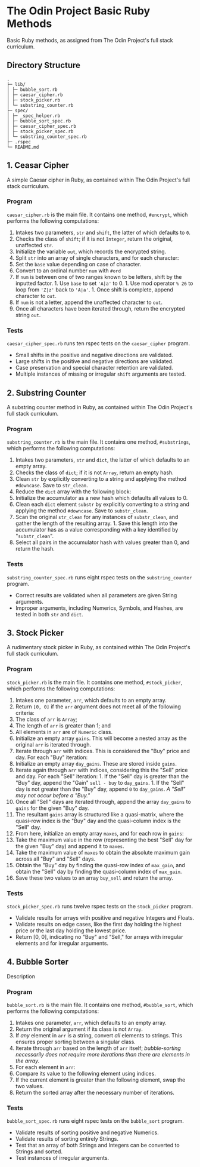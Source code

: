 # The Odin Project Basic Ruby Methods

Basic Ruby methods, as assigned from The Odin Project's full stack curriculum. 

## Directory Structure

```
.  
├─ lib/  
│ ├─ bubble_sort.rb  
│ ├─ caesar_cipher.rb  
│ ├─ stock_picker.rb  
│ └─ substring_counter.rb  
├─ spec/  
│ ├─ _spec_helper.rb  
│ ├─ bubble_sort_spec.rb  
│ ├─ caesar_cipher_spec.rb  
│ ├─ stock_picker_spec.rb  
│ └─ substring_counter_spec.rb  
├─ .rspec  
└─ README.md
```

## 1. Ceasar Cipher

A simple Caesar cipher in Ruby, as contained within The Odin Project's full stack curriculum.

### Program

`caesar_cipher.rb` is the main file. It contains one method, `#encrypt`, which performs the following computations: 
1. Intakes two parameters, `str` and `shift`, the latter of which defaults to `0`.
1. Checks the class of `shift`; if it is not `Integer`, return the original, unaffected `str`.
1. Initialize the variable `out`, which records the encrypted string. 
1. Split `str` into an array of single characters, and for each character: 
  1. Set the `base` value depending on case of character.
  1. Convert to an ordinal number `num` with `#ord`
  1. If `num` is between one of two ranges known to be letters, shift by the inputted factor. 
    1. Use `base` to set `'A|a'` to 0.
    1. Use mod operator `% 26` to loop from `'Z|z'` back to `'A|a'`.
    1. Once shift is complete, append character to `out`. 
  1. If `num` is not a letter, append the unaffected character to `out`.
1. Once all characters have been iterated through, return the encrypted string `out`. 

### Tests

`caesar_cipher_spec.rb` runs ten rspec tests on the `caesar_cipher` program.
- Small shifts in the positive and negative directions are validated. 
- Large shifts in the positive and negative directions are validated. 
- Case preservation and special character retention are validated.
- Multiple instances of missing or irregular `shift` arguments are tested.

## 2. Substring Counter

A substring counter method in Ruby, as contained within The Odin Project's full stack curriculum.  

### Program

`substring_counter.rb` is the main file. It contains one method, `#substrings`, which performs the following computations: 
1. Intakes two parameters, `str` and `dict`, the latter of which defaults to an empty array.
1. Checks the class of `dict`; if it is not `Array`, return an empty hash.
1. Clean `str` by explicitly converting to a string and applying the method `#downcase`. Save to `str_clean`.
1. Reduce the `dict` array with the following block:
  1. Initialize the accumulator as a new hash which defaults all values to 0.
  1. Clean each `dict` element `substr` by explicitly converting to a string and applying the method `#downcase`. Save to `substr_clean`.
  1. Scan the original `str_clean` for any instances of `substr_clean`, and gather the length of the resulting array.
    1. Save this length into the accumulator has as a value corresponding with a key identified by "`substr_clean`".
1. Select all pairs in the accumulator hash with values greater than 0, and return the hash.

### Tests

`substring_counter_spec.rb` runs eight rspec tests on the `substring_counter` program.
- Correct results are validated when all parameters are given String arguments.
- Improper arguments, including Numerics, Symbols, and Hashes, are tested in both `str` and `dict`.

## 3. Stock Picker

A rudimentary stock picker in Ruby, as contained within The Odin Project's full stack curriculum.  

### Program

`stock_picker.rb` is the main file. It contains one method, `#stock_picker`, which performs the following computations: 
1. Intakes one parameter, `arr`, which defaults to an empty array.
1. Return `[0, 0]` if the `arr` argument does not meet all of the following criteria:
  1. The class of `arr` is `Array`; 
  1. The length of `arr` is greater than 1; and
  1. All elements in `arr` are of `Numeric` class.
1. Initialize an empty array `gains`. This will become a nested array as the original `arr` is iterated through.
1. Iterate through `arr` with indices. This is considered the "Buy" price and day. For each "Buy" iteration: 
  1. Initialize an empty array `day_gains`. These are stored inside `gains`. 
  1. Iterate again through `arr` with indices, considering this the "Sell" price and day. For each "Sell" iteration: 
    1. If the "Sell" day is greater than the "Buy" day, append the "Gain" `sell - buy` to `day_gains`.
    1. If the "Sell" day is not greater than the "Buy" day, append `0` to `day_gains`. *A "Sell" may not occur before a "Buy."*
  1. Once all "Sell" days are iterated through, append the array `day_gains` to `gains` for the given "Buy" day. 
1. The resultant `gains` array is structured like a quasi-matrix, where the quasi-row index is the "Buy" day and the quasi-column index is the "Sell" day. 
1. From here, initialize an empty array `maxes`, and for each row in `gains`: 
  1. Take the maximum value in the row (representing the best "Sell" day for the given "Buy" day) and append it to `maxes`.
1. Take the maximum value of `maxes` to obtain the absolute maximum gain across all "Buy" and "Sell" days. 
1. Obtain the "Buy" day by finding the quasi-row index of `max_gain`, and obtain the "Sell" day by finding the quasi-column index of `max_gain`. 
1. Save these two values to an array `buy_sell` and return the array.

### Tests

`stock_picker_spec.rb` runs twelve rspec tests on the `stock_picker` program.
- Validate results for arrays with positive and negative Integers and Floats.
- Validate results on edge cases, like the first day holding the highest price or the last day holding the lowest price.
- Return [0, 0], indicating no "Buy" and "Sell," for arrays with irregular elements and for irregular arguments.

## 4. Bubble Sorter

Description 

### Program

`bubble_sort.rb` is the main file. It contains one method, `#bubble_sort`, which performs the following computations: 
1. Intakes one parameter, `arr`, which defaults to an empty array.
1. Return the original argument if its class is not `Array`.
1. If *any* element in `arr` is a string, convert *all* elements to strings. This ensures proper sorting between a singular class.
1. Iterate through `arr` based on the length of `arr` itself; *bubble-sorting necessarily does not require more iterations than there are elements in the array.*
1. For each element in `arr`:
  1. Compare its value to the following element using indices. 
  1. If the current element is greater than the following element, swap the two values.
1. Return the sorted array after the necessary number of iterations.

### Tests

`bubble_sort_spec.rb` runs eight rspec tests on the `bubble_sort` program.
- Validate results of sorting positive and negative Numerics.
- Validate results of sorting entirely Strings.
- Test that an array of both Strings and Integers can be converted to Strings and sorted.
- Test instances of irregular arguments.
